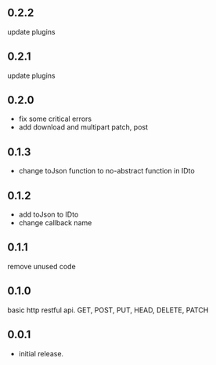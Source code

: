 ## 0.2.2
update plugins

## 0.2.1
update plugins

## 0.2.0

- fix some critical errors
- add download and multipart patch, post


## 0.1.3

- change toJson function to no-abstract function in IDto

## 0.1.2

- add toJson to IDto
- change callback name

## 0.1.1

remove unused code

## 0.1.0

basic http restful api.
GET, POST, PUT, HEAD, DELETE, PATCH

## 0.0.1

* initial release.
